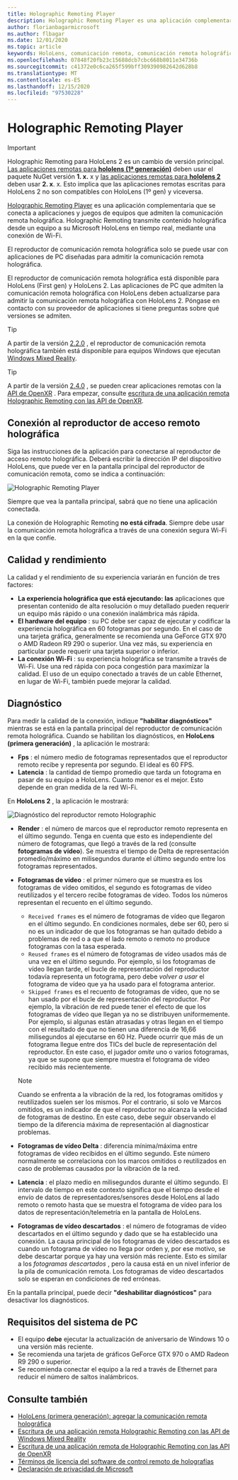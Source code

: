 ```yaml
---
title: Holographic Remoting Player
description: Holographic Remoting Player es una aplicación complementaria que se conecta a aplicaciones y juegos de PC que admiten el control remoto de holografías. Holographic Remoting transmite contenido holográfica desde un equipo a su Microsoft HoloLens en tiempo real, mediante una conexión de Wi-Fi.
author: florianbagarmicrosoft
ms.author: flbagar
ms.date: 12/01/2020
ms.topic: article
keywords: HoloLens, comunicación remota, comunicación remota holográfica, auriculares de realidad mixta, auriculares de realidad mixta de Windows, auriculares de realidad virtual, diagnósticos, rendimiento
ms.openlocfilehash: 07848f20fb23c15688dcb7cbc668b8011e34736b
ms.sourcegitcommit: c41372e0c6ca265f599bff309390982642d628b8
ms.translationtype: MT
ms.contentlocale: es-ES
ms.lasthandoff: 12/15/2020
ms.locfileid: "97530228"
---
```

# <a name="holographic-remoting-player"></a>Holographic Remoting Player

>[!IMPORTANT]
>Holographic Remoting para HoloLens 2 es un cambio de versión principal. [Las aplicaciones remotas para **hololens (1ª generación)**](add-holographic-remoting.md) deben usar el paquete NuGet versión **1. x.** x y [las aplicaciones remotas para **hololens 2**](holographic-remoting-create-remote-wmr.md) deben usar **2. x**. x. Esto implica que las aplicaciones remotas escritas para HoloLens 2 no son compatibles con HoloLens (1º gen) y viceversa.

[Holographic Remoting Player](https://www.microsoft.com/p/holographic-remoting-player/9nblggh4sv40) es una aplicación complementaria que se conecta a aplicaciones y juegos de equipos que admiten la comunicación remota holográfica. Holographic Remoting transmite contenido holográfica desde un equipo a su Microsoft HoloLens en tiempo real, mediante una conexión de Wi-Fi.

El reproductor de comunicación remota holográfica solo se puede usar con aplicaciones de PC diseñadas para admitir la comunicación remota holográfica.

El reproductor de comunicación remota holográfica está disponible para HoloLens (First gen) y HoloLens 2.  Las aplicaciones de PC que admiten la comunicación remota holográfica con HoloLens deben actualizarse para admitir la comunicación remota holográfica con HoloLens 2. Póngase en contacto con su proveedor de aplicaciones si tiene preguntas sobre qué versiones se admiten.

>[!TIP]
>A partir de la versión [2.2.0](holographic-remoting-version-history.md#v2.2.0) , el reproductor de comunicación remota holográfica también está disponible para equipos Windows que ejecutan [Windows Mixed Reality](../../discover/navigating-the-windows-mixed-reality-home.md).

>[!TIP]
>A partir de la versión [2.4.0](holographic-remoting-version-history.md#v2.4.0) , se pueden crear aplicaciones remotas con la [API de OpenXR](../native/openxr.md) . Para empezar, consulte [escritura de una aplicación remota Holographic Remoting con las API de OpenXR](holographic-remoting-create-remote-openxr.md).

## <a name="connecting-to-the-holographic-remoting-player"></a>Conexión al reproductor de acceso remoto holográfica

Siga las instrucciones de la aplicación para conectarse al reproductor de acceso remoto holográfica. Deberá escribir la dirección IP del dispositivo HoloLens, que puede ver en la pantalla principal del reproductor de comunicación remota, como se indica a continuación:

![Holographic Remoting Player](images/holographicremotingplayer.png)

Siempre que vea la pantalla principal, sabrá que no tiene una aplicación conectada.

La conexión de Holographic Remoting **no está cifrada**. Siempre debe usar la comunicación remota holográfica a través de una conexión segura Wi-Fi en la que confíe.

## <a name="quality-and-performance"></a>Calidad y rendimiento

La calidad y el rendimiento de su experiencia variarán en función de tres factores:
* **La experiencia holográfica que está ejecutando: las** aplicaciones que presentan contenido de alta resolución o muy detallado pueden requerir un equipo más rápido o una conexión inalámbrica más rápida.
* **El hardware del equipo** : su PC debe ser capaz de ejecutar y codificar la experiencia holográfica en 60 fotogramas por segundo. En el caso de una tarjeta gráfica, generalmente se recomienda una GeForce GTX 970 o AMD Radeon R9 290 o superior. Una vez más, su experiencia en particular puede requerir una tarjeta superior o inferior.
* **La conexión Wi-Fi** : su experiencia holográfica se transmite a través de Wi-Fi. Use una red rápida con poca congestión para maximizar la calidad. El uso de un equipo conectado a través de un cable Ethernet, en lugar de Wi-Fi, también puede mejorar la calidad.

## <a name="diagnostics"></a>Diagnóstico

Para medir la calidad de la conexión, indique **"habilitar diagnósticos"** mientras se está en la pantalla principal del reproductor de comunicación remota holográfica. Cuando se habilitan los diagnósticos, en **HoloLens (primera generación)** , la aplicación le mostrará:

* **Fps** : el número medio de fotogramas representados que el reproductor remoto recibe y representa por segundo. El ideal es 60 FPS.
* **Latencia** : la cantidad de tiempo promedio que tarda un fotograma en pasar de su equipo a HoloLens. Cuanto menor es el mejor. Esto depende en gran medida de la red Wi-Fi.

En **HoloLens 2** , la aplicación le mostrará:

![Diagnóstico del reproductor remoto Holographic](images/holographicremotingplayer-diag.png)

* **Render** : el número de marcos que el reproductor remoto representa en el último segundo. Tenga en cuenta que esto es independiente del número de fotogramas, que llegó a través de la red (consulte **fotogramas de vídeo**). Se muestra el tiempo de Delta de representación promedio/máximo en milisegundos durante el último segundo entre los fotogramas representados.

* **Fotogramas de vídeo** : el primer número que se muestra es los fotogramas de vídeo omitidos, el segundo es fotogramas de vídeo reutilizados y el tercero recibe fotogramas de vídeo. Todos los números representan el recuento en el último segundo.
    * ```Received frames``` es el número de fotogramas de vídeo que llegaron en el último segundo. En condiciones normales, debe ser 60, pero si no es un indicador de que los fotogramas se han quitado debido a problemas de red o a que el lado remoto o remoto no produce fotogramas con la tasa esperada.
    * ```Reused frames``` es el número de fotogramas de vídeo usados más de una vez en el último segundo. Por ejemplo, si los fotogramas de vídeo llegan tarde, el bucle de representación del reproductor todavía representa un fotograma, pero debe *volver a usar* el fotograma de vídeo que ya ha usado para el fotograma anterior.
    * ```Skipped frames``` es el recuento de fotogramas de vídeo, que no se han usado por el bucle de representación del reproductor. Por ejemplo, la vibración de red puede tener el efecto de que los fotogramas de vídeo que llegan ya no se distribuyen uniformemente. Por ejemplo, si algunas están atrasadas y otras llegan en el tiempo con el resultado de que no tienen una diferencia de 16,66 milisegundos al ejecutarse en 60 Hz. Puede ocurrir que más de un fotograma llegue entre dos TICs del bucle de representación del reproductor. En este caso, el jugador *omite* uno o varios fotogramas, ya que se supone que siempre muestra el fotograma de vídeo recibido más recientemente.

    >[!NOTE]
    >Cuando se enfrenta a la vibración de la red, los fotogramas omitidos y reutilizados suelen ser los mismos. Por el contrario, si solo ve Marcos omitidos, es un indicador de que el reproductor no alcanza la velocidad de fotogramas de destino. En este caso, debe seguir observando el tiempo de la diferencia máxima de representación al diagnosticar problemas.

* **Fotogramas de vídeo Delta** : diferencia mínima/máxima entre fotogramas de vídeo recibidos en el último segundo. Este número normalmente se correlaciona con los marcos omitidos o reutilizados en caso de problemas causados por la vibración de la red.
* **Latencia** : el plazo medio en milisegundos durante el último segundo. El intervalo de tiempo en este contexto significa que el tiempo desde el envío de datos de representadores/sensores desde HoloLens al lado remoto o remoto hasta que se muestra el fotograma de vídeo para los datos de representación/telemetría en la pantalla de HoloLens.
* **Fotogramas de vídeo descartados** : el número de fotogramas de vídeo descartados en el último segundo y dado que se ha establecido una conexión. La causa principal de los fotogramas de vídeo descartados es cuando un fotograma de vídeo no llega por orden y, por ese motivo, se debe descartar porque ya hay una versión más reciente. Esto es similar a los *fotogramas descartados* , pero la causa está en un nivel inferior de la pila de comunicación remota. Los fotogramas de vídeo descartados solo se esperan en condiciones de red erróneas.

En la pantalla principal, puede decir **"deshabilitar diagnósticos"** para desactivar los diagnósticos.

## <a name="pc-system-requirements"></a>Requisitos del sistema de PC
* El equipo **debe** ejecutar la actualización de aniversario de Windows 10 o una versión más reciente.
* Se recomienda una tarjeta de gráficos GeForce GTX 970 o AMD Radeon R9 290 o superior.
* Se recomienda conectar el equipo a la red a través de Ethernet para reducir el número de saltos inalámbricos.

## <a name="see-also"></a>Consulte también
* [HoloLens (primera generación): agregar la comunicación remota holográfica](add-holographic-remoting.md)
* [Escritura de una aplicación remota Holographic Remoting con las API de Windows Mixed Reality](holographic-remoting-create-remote-wmr.md)
* [Escritura de una aplicación remota de Holographic Remoting con las API de OpenXR](holographic-remoting-create-remote-openxr.md)
* [Términos de licencia del software de control remoto de holografías](https://docs.microsoft.com//legal/mixed-reality/microsoft-holographic-remoting-software-license-terms)
* [Declaración de privacidad de Microsoft](https://go.microsoft.com/fwlink/?LinkId=521839)
